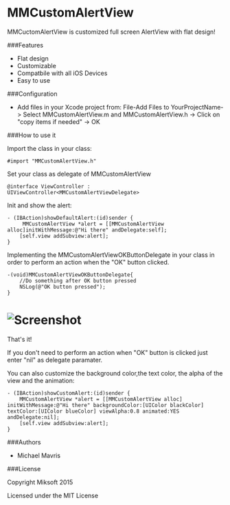 
MMCustomAlertView
======

MMCuctomAlertView is customized full screen AlertView with flat design!

###Features

+ Flat design
+ Customizable
+ Compatbile with all iOS Devices
+ Easy to use

###Configuration

+ Add files in your Xcode project from: File-Add Files to YourProjectName-> Select MMCustomAlertView.m and MMCustomAlertView.h -> Click on "copy items if needed" -> OK

###How to use it

Import the class in your class:

```
#import "MMCustomAlertView.h"
```

Set your class as delegate of MMCustomAlertView

```
@interface ViewController : UIViewController<MMCustomAlertViewDelegate>
```

Init and show the alert:

```
- (IBAction)showDefaultAlert:(id)sender {
     MMCustomAlertView *alert = [[MMCustomAlertView alloc]initWithMessage:@"Hi there" andDelegate:self];
    [self.view addSubview:alert];
}
```

Implementing the MMCustomAlertViewOKButtonDelegate in your class in order to perform an action when the "OK" button clicked.

```
-(void)MMCustomAlertViewOKButtonDelegate{
    //Do something after OK button pressed
    NSLog(@"OK button pressed");
}
```

# ![Screenshot](https://raw.github.com/mavris/MMCustomAlertView/master/screenshot1.png)

That's it!

If you don't need to perform an action when "OK" button is clicked just enter "nil" as delegate paramater.

You can also customize the background color,the text color, the alpha of the view and the animation:

```
- (IBAction)showCustomAlert:(id)sender {
    MMCustomAlertView *alert = [[MMCustomAlertView alloc] initWithMessage:@"Hi there" backgroundColor:[UIColor blackColor] textColor:[UIColor blueColor] viewAlpha:0.8 animated:YES andDelegate:nil];
    [self.view addSubview:alert];
}
```

###Authors

* Michael Mavris

###License

Copyright Miksoft 2015

Licensed under the MIT License

